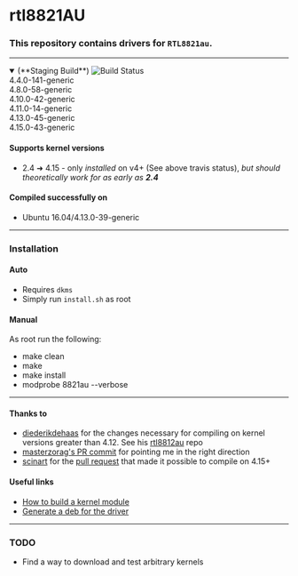 # rtl8821AU

### This repository contains drivers for `RTL8821au`.

---

<details open>
<summary>
<span>(**Staging Build**)
<img src="https://travis-ci.com/smac89/rtl8821au.svg?branch=staging-5.2.6.2_23547.20170814_COEX20170206-6760" alt="Build Status">
<a href="https://travis-ci.com/smac89/rtl8821au" target="_blank"></a>
</img></span>
</summary>
4.4.0-141-generic<br/>
4.8.0-58-generic<br/>
4.10.0-42-generic<br/>
4.11.0-14-generic<br/>
4.13.0-45-generic<br/>
4.15.0-43-generic
</details>

#### Supports kernel versions
- 2.4 ➜ 4.15 - only *installed* on v4+ (See above travis status), *but should theoretically work for as early as **2.4***

#### Compiled successfully on
- Ubuntu 16.04/4.13.0-39-generic

---
### Installation

#### Auto
- Requires `dkms`
- Simply run `install.sh` as root

#### Manual
As root run the following:
- make clean
- make
- make install
- modprobe 8821au --verbose

---
#### Thanks to
- [diederikdehaas](https://github.com/diederikdehaas) for the changes necessary for compiling on kernel versions greater than 4.12. See his [rtl8812au](https://github.com/diederikdehaas/rtl8812AU) repo
- [masterzorag's PR commit](https://github.com/masterzorag/RTL8192EU-linux/pull/4/commits/6833e247c0b5f32b736c30c8935ef9a709544bc4) for pointing me in the right direction
- [scinart](https://github.com/scinart) for the [pull request](https://github.com/smac89/rtl8821au/pull/4) that made it possible to compile on 4.15+

#### Useful links
- [How to build a kernel module](http://xmodulo.com/build-kernel-module-dkms-linux.html)
- [Generate a deb for the driver](https://wiki.kubuntu.org/Kernel/Dev/DKMSPackaging#Generate_DKMS_deb)

---
### TODO
- Find a way to download and test arbitrary kernels
